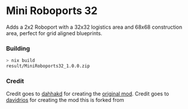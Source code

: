 # Mini Roboports 32

Adds a 2x2 Roboport with a 32x32 logistics area and 68x68 construction area, perfect for grid aligned blueprints.

### Building
```bash
> nix build
result/MiniRoboports32_1.0.0.zip
```
### Credit

Credit goes to [dahhakd](https://mods.factorio.com/user/dahhakd) for creating the [original mod](https://mods.factorio.com/mod/MiniRoboports).
Credit goes to [davidrios](https://github.com/davidrios/MiniRoboports) for creating the mod this is forked from
